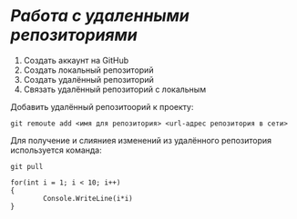 # ***Работа с удаленными репозиториями***
1. Создать аккаунт на GitHub
2. Создать локальный репозиторий
3. Создать удалённый репозиторий
4. Связать удалённый репозиторий с локальным

Добавить удалённый репозитоорий к проекту:
```
git remoute add <имя для репозитория> <url-адрес репозитория в сети>
```

Для получение и слияниея изменений из удалённого репозитория используется команда:

```
git pull
```

```
for(int i = 1; i < 10; i++)
{
        Console.WriteLine(i*i)
}
```

